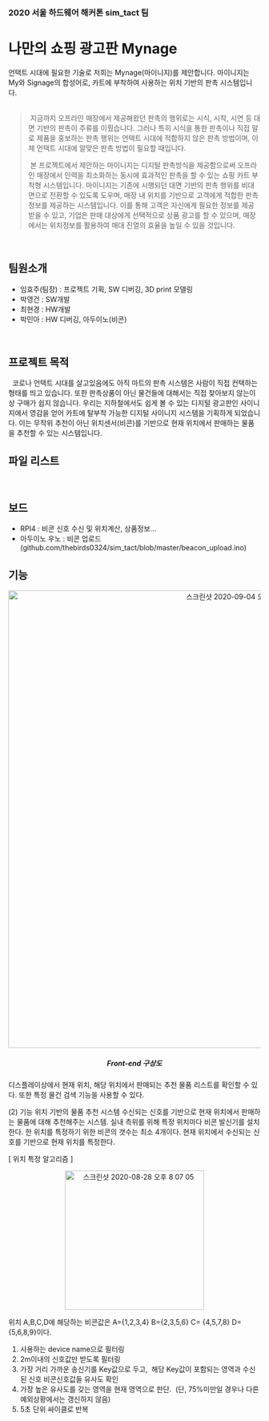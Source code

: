 ### 2020 서울 하드웨어 해커톤 sim_tact 팀

나만의 쇼핑 광고판 Mynage
=============
언택트 시대에 필요한 기술로 저희는 Mynage(마이니지)를 제안합니다. 마이니지는 My와 Signage의 합성어로, 카트에 부착하여 사용하는 위치 기반의 판촉 시스템입니다.  
&nbsp;
&nbsp;
>  &nbsp;지금까지 오프라인 매장에서 제공해왔던 판촉의 행위로는 시식, 시착, 시연 등 대면 기반의 판촉이 주류를 이뤘습니다. 그러나 특히 시식을 통한 판촉이나 직접 말로 제품을 홍보하는 판촉 행위는 언택트 시대에 적합하지 않은 판촉 방법이며, 이제 언택트 시대에 알맞은 판촉 방법이 필요할 때입니다. 
>
>  &nbsp;본 프로젝트에서 제안하는 마이니지는 디지털 판촉방식을 제공함으로써 오프라인 매장에서 인력을 최소화하는 동시에 효과적인 판촉을 할 수 있는 쇼핑 카트 부착형 시스템입니다. 마이니지는 기존에 시행되던 대면 기반의 판촉 행위를 비대면으로 전환할 수 있도록 도우며, 매장 내 위치를 기반으로 고객에게 적합한 판촉 정보를 제공하는 시스템입니다. 이를 통해 고객은 자신에게 필요한 정보를 제공받을 수 있고, 기업은 판매 대상에게 선택적으로 상품 광고를 할 수 있으며, 매장에서는  위치정보를 활용하여 매대 진열의 효율을 높일 수 있을 것입니다.

&nbsp;
&nbsp;
## 팀원소개
* 임효주(팀장) : 프로젝트 기획, SW 디버깅, 3D print 모델링
* 박영건 : SW개발 
* 최현경 : HW개발
* 박민아 : HW 디버깅, 아두이노(비콘) 

&nbsp;
&nbsp;
## 프로젝트 목적 
&nbsp; 
코로나 언택트 시대를 살고있음에도 아직 마트의 판촉 시스템은 사람이 직접 컨택하는 형태를 띄고 있습니다. 또한 판촉상품이 아닌 물건들에 대해서는 직접 찾아보지 않는이상 구매가 쉽지 않습니다. 우리는 지하철에서도 쉽게 볼 수 있는 디지털 광고판인 사이니지에서 영감을 얻어 카트에 탈부착 가능한 디지털 사이니지 시스템을 기획하게 되었습니다. 이는 무작위 추천이 아닌 위치센서(비콘)를 기반으로 현재 위치에서 판매하는 물품을 추천할 수 있는 시스템입니다.
&nbsp;
&nbsp;
## 파일 리스트

&nbsp;
&nbsp;
## 보드
* RPI4 : 비콘 신호 수신 및 위치계산, 상품정보... 
* 아두이노 우노 : 비콘 업로드 (github.com/thebirds0324/sim_tact/blob/master/beacon_upload.ino)
&nbsp;
&nbsp;

## 기능

<p align="center">
<img width="914" alt="스크린샷 2020-09-04 오후 7 20 41" src="https://user-images.githubusercontent.com/49704910/92229001-c0ed8580-eee3-11ea-8212-0b86742a8baa.png">
  </p>

<h5 align="center">Front-end 구상도</h5>
  
디스플레이상에서 현재 위치, 해당 위치에서 판매되는 추천 물품 리스트를 확인할 수 있다. 또한 특정 물건 검색 기능을 사용할 수 있다.
&nbsp;
&nbsp;

(2) 기능
위치 기반의 물품 추천 시스템
수신되는 신호를 기반으로 현재 위치에서 판매하는 물품에 대해 추천해주는 시스템. 실내 측위를 위해 특정 위치마다 비콘 발신기를 설치한다. 한 위치를 특정하기 위한 비콘의 갯수는 최소 4개이다. 현재 위치에서 수신되는 신호를  기반으로 현재 위치를 특정한다. 

[ 위치 특정 알고리즘 ]

<p align="center">
<img width="278" alt="스크린샷 2020-08-28 오후 8 07 05" src="https://user-images.githubusercontent.com/49704910/91554468-254f9880-e96a-11ea-84c6-75215ab61499.png">
  </p>
  
위치 A,B,C,D에 해당하는 비콘값은 A={1,2,3,4} B={2,3,5,6} C= {4,5,7,8} D={5,6,8,9}이다. 
1) 사용하는 device name으로 필터링
2) 2m이내의 신호값만 받도록 필터링 
3) 가장 거리 가까운 송신기를 Key값으로 두고,  해당 Key값이 포함되는 영역과 수신된 신호 비콘신호값들 유사도 확인
4) 가장 높은 유사도를 갖는 영역을 현재 영역으로 판단.  (단, 75%미만일 경우나 다른 예외상황에서는 갱신하지 않음) 
5) 5초 단위 싸이클로 반복

&nbsp;
&nbsp;



